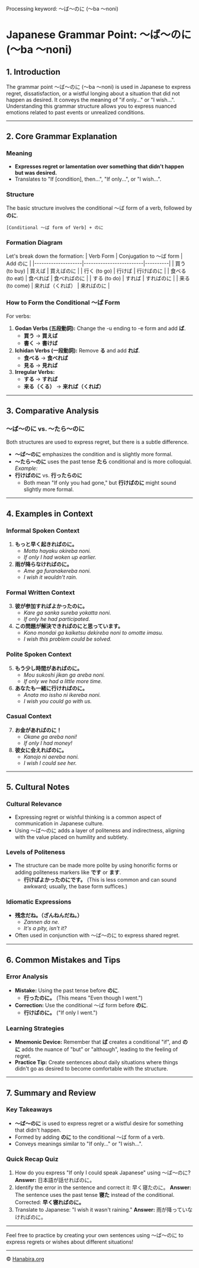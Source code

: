 Processing keyword: ～ば～のに (〜ba 〜noni)
# Japanese Grammar Point: ～ば～のに (〜ba 〜noni)

## 1. Introduction
The grammar point ～ば～のに (〜ba 〜noni) is used in Japanese to express regret, dissatisfaction, or a wistful longing about a situation that did not happen as desired. It conveys the meaning of "if only..." or "I wish...". Understanding this grammar structure allows you to express nuanced emotions related to past events or unrealized conditions.

---
## 2. Core Grammar Explanation
### Meaning
- **Expresses regret or lamentation over something that didn't happen but was desired.**
- Translates to "If [condition], then...", "If only...", or "I wish...".
### Structure
The basic structure involves the conditional ～ば form of a verb, followed by **のに**.
```
[Conditional ～ば form of Verb] + のに
```
### Formation Diagram
Let's break down the formation:
| Verb Form          | Conjugation to ～ば form | Add のに |
|--------------------|-------------------------|----------|
| 買う (to buy)      | 買えば                  | 買えばのに |
| 行く (to go)       | 行けば                  | 行けばのに |
| 食べる (to eat)    | 食べれば                | 食べればのに |
| する (to do)       | すれば                  | すればのに |
| 来る (to come)     | 来れば（くれば）       | 来ればのに |
### How to Form the Conditional ～ば Form
For verbs:
1. **Godan Verbs (五段動詞):** Change the -u ending to -e form and add **ば**.
   - **買う** → **買えば**
   - **書く** → **書けば**
2. **Ichidan Verbs (一段動詞):** Remove **る** and add **れば**.
   - **食べる** → **食べれば**
   - **見る** → **見れば**
3. **Irregular Verbs:**
   - **する** → **すれば**
   - **来る（くる）** → **来れば（くれば）**
---
## 3. Comparative Analysis
### ～ば～のに vs. ～たら～のに
Both structures are used to express regret, but there is a subtle difference.
- **～ば～のに** emphasizes the condition and is slightly more formal.
- **～たら～のに** uses the past tense **たら** conditional and is more colloquial.
*Example:*
- **行けばのに** vs. **行ったらのに**
  - Both mean "If only you had gone," but **行けばのに** might sound slightly more formal.
---
## 4. Examples in Context
### Informal Spoken Context
1. **もっと早く起きればのに。**
   - *Motto hayaku okireba noni.*
   - *If only I had woken up earlier.*
2. **雨が降らなければのに。**
   - *Ame ga furanakereba noni.*
   - *I wish it wouldn't rain.*
### Formal Written Context
3. **彼が参加すればよかったのに。**
   - *Kare ga sanka sureba yokatta noni.*
   - *If only he had participated.*
4. **この問題が解決できればのにと思っています。**
   - *Kono mondai ga kaiketsu dekireba noni to omotte imasu.*
   - *I wish this problem could be solved.*
### Polite Spoken Context
5. **もう少し時間があればのに。**
   - *Mou sukoshi jikan ga areba noni.*
   - *If only we had a little more time.*
6. **あなたも一緒に行ければのに。**
   - *Anata mo issho ni ikereba noni.*
   - *I wish you could go with us.*
### Casual Context
7. **お金があればのに！**
   - *Okane ga areba noni!*
   - *If only I had money!*
8. **彼女に会えればのに。**
   - *Kanojo ni aereba noni.*
   - *I wish I could see her.*
---
## 5. Cultural Notes
### Cultural Relevance
- Expressing regret or wishful thinking is a common aspect of communication in Japanese culture.
- Using ～ば～のに adds a layer of politeness and indirectness, aligning with the value placed on humility and subtlety.
### Levels of Politeness
- The structure can be made more polite by using honorific forms or adding politeness markers like **です** or **ます**.
  - **行けばよかったのにです。** (This is less common and can sound awkward; usually, the base form suffices.)
### Idiomatic Expressions
- **残念だね。（ざんねんだね。）**
  - *Zannen da ne.*
  - *It's a pity, isn't it?*
- Often used in conjunction with ～ば～のに to express shared regret.
---
## 6. Common Mistakes and Tips
### Error Analysis
- **Mistake:** Using the past tense before **のに**.
  - **行ったのに。** (This means "Even though I went.")
- **Correction:** Use the conditional ～ば form before **のに**.
  - **行けばのに。** ("If only I went.")
### Learning Strategies
- **Mnemonic Device:** Remember that **ば** creates a conditional "if", and **のに** adds the nuance of "but" or "although", leading to the feeling of regret.
- **Practice Tip:** Create sentences about daily situations where things didn't go as desired to become comfortable with the structure.
---
## 7. Summary and Review
### Key Takeaways
- **～ば～のに** is used to express regret or a wistful desire for something that didn't happen.
- Formed by adding **のに** to the conditional ～ば form of a verb.
- Conveys meanings similar to "If only..." or "I wish...".
### Quick Recap Quiz
1. How do you express "If only I could speak Japanese" using ～ば～のに?
   **Answer:** 日本語が話せればのに。
2. Identify the error in the sentence and correct it: 早く寝たのに。
   **Answer:** The sentence uses the past tense **寝た** instead of the conditional. Corrected: **早く寝ればのに。**
3. Translate to Japanese: "I wish it wasn't raining."
   **Answer:** 雨が降っていなければのに。
---
Feel free to practice by creating your own sentences using ～ば～のに to express regrets or wishes about different situations!


---

© [Hanabira.org](https://hanabira.org)
